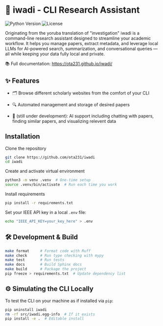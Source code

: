 # 🧠 iwadi - CLI Research Assistant

![Python Version](https://img.shields.io/badge/python-3.8%2B-blue)
![License](https://img.shields.io/badge/license-MIT-green)

Originating from the yoruba translation of "investigation" iwadi is a command-line research assistant designed to streamline your academic workflow. It helps you manage papers, extract metadata, and leverage local LLMs for AI-powered search, summarization, and conversational queries — all while keeping your data fully local and private.


📚 Full documentation: https://ota231.github.io/iwadi/

## ✨ Features
- 🗂️ Browse different scholarly websites from the comfort of your CLI

- 🔍 Automated management and storage of desired papers

- 🤖 (still under development): AI support including chatting with papers, finding similar papers, and visualizing relevent data

## Installation

Clone the repository

```bash
git clone https://github.com/ota231/iwadi
cd iwadi
```

Create and activate virtual environment
```bash
python3 -m venv .venv  # One-time setup
source .venv/bin/activate  # Run each time you work
```

Install requirements
```bash
pip install -r requirements.txt
```

Set your IEEE API key in a local `.env` file:
```bash
echo "IEEE_API_KEY=your_key_here" > .env
```

## 🛠️ Development & Build
```bash
make format     # Format code with Ruff
make check      # Run type checking with mypy
make test       # Run tests
make docs       # Build Sphinx docs
make build      # Package the project
pip freeze > requirements.txt  # Update dependency list
```


## ⚙️ Simulating the CLI Locally
To test the CLI on your machine as if installed via `pip`:
```bash
pip uninstall iwadi
rm -rf src/iwadi.egg-info  # If it exists
pip install -e .  # Editable install
```